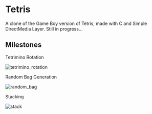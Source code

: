 # Tetris

A clone of the Game Boy version of Tetris, made with C and Simple DirectMedia Layer. Still in progress...

## Milestones

Tetrimino Rotation

![tetrimino_rotation](https://user-images.githubusercontent.com/95873993/221379612-7a16a516-e724-4276-9014-a56879c03c83.gif)

Random Bag Generation

![random_bag](https://user-images.githubusercontent.com/95873993/221379624-3bfd1d3a-1853-455a-8523-94264cf01c55.gif)

Stacking

![stack](https://user-images.githubusercontent.com/95873993/222009646-e85754f0-00c6-46c1-8b05-b297b071b685.gif)
